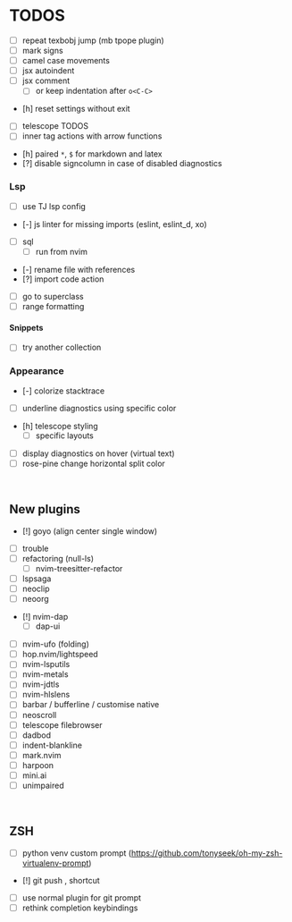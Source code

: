# TODOS
- [ ] repeat texbobj jump (mb tpope plugin)
- [ ] mark signs
- [ ] camel case movements 
- [ ] jsx autoindent
- [ ] jsx comment
    - [ ] or keep indentation after `o<C-C>`
- [h] reset settings without exit
- [ ] telescope TODOS
- [ ] inner tag actions with arrow functions
- [h] paired `*`, `$` for markdown and latex
- [?] disable signcolumn in case of disabled diagnostics
### Lsp
- [ ] use TJ lsp config
- [-] js linter for missing imports (eslint, eslint_d, xo)
- [ ] sql
    - [ ] run from nvim
- [-] rename file with references
- [?] import code action
- [ ] go to superclass
- [ ] range formatting
#### Snippets
- [ ] try another collection
### Appearance
- [-] colorize stacktrace
- [ ] underline diagnostics using specific color
- [h] telescope styling
    - [ ] specific layouts
- [ ] display diagnostics on hover (virtual text)
- [ ] rose-pine change horizontal split color

<br>

## New plugins
- [!] goyo (align center single window)
- [ ] trouble
- [ ] refactoring (null-ls)
    - [ ] nvim-treesitter-refactor
- [ ] lspsaga
- [ ] neoclip
- [ ] neoorg
- [!] nvim-dap
    - [ ] dap-ui
- [ ] nvim-ufo (folding)
- [ ] hop.nvim/lightspeed
- [ ] nvim-lsputils
- [ ] nvim-metals
- [ ] nvim-jdtls
- [ ] nvim-hlslens
- [ ] barbar / bufferline / customise native
- [ ] neoscroll
- [ ] telescope filebrowser
- [ ] dadbod
- [ ] indent-blankline
- [ ] mark.nvim
- [ ] harpoon
- [ ] mini.ai
- [ ] unimpaired

<br>

## ZSH
- [ ] python venv custom prompt (https://github.com/tonyseek/oh-my-zsh-virtualenv-prompt)
- [!] git push <username>,<token> shortcut
- [ ] use normal plugin for git prompt
- [ ] rethink completion keybindings

